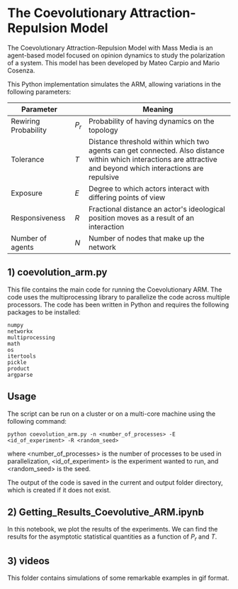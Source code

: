 # The Coevolutionary Attraction-Repulsion Model 

The Coevolutionary Attraction-Repulsion Model with Mass Media is an agent-based model focused on opinion dynamics to study the polarization of a system. This model has been developed by Mateo Carpio and Mario Cosenza. 

This Python implementation simulates the ARM, allowing variations in the following parameters:

| Parameter     |  | Meaning    |
|----------|-----|-------------|
| Rewiring Probability | $P_r$  | Probability of having dynamics on the topology |
| Tolerance           | $T$ | Distance threshold within which two agents can get connected. Also distance within which interactions are attractive and beyond which interactions are repulsive|
| Exposure            | $E$  | Degree to which actors interact with differing points of view |
| Responsiveness      | $R$ | Fractional distance an actor's ideological position moves as a result of an interaction |
| Number of agents    | $N$ | Number of nodes that make up the network |

## 1) coevolution_arm.py

This file contains the main code for running the Coevolutionary ARM. The code uses the multiprocessing library to parallelize the code across multiple processors.
The code has been written in Python and requires the following packages to be installed:
   
    numpy
    networkx
    multiprocessing
    math
    os
    itertools
    pickle
    product
    argparse
    

## Usage

The script can be run on a cluster or on a multi-core machine using the following command:

    python coevolution_arm.py -n <number_of_processes> -E <id_of_experiment> -R <random_seed>

where <number_of_processes> is the number of processes to be used in parallelization, <id_of_experiment> is the experiment wanted to run, and <random_seed> is the seed.

The output of the code is saved in the current and output folder directory, which is created if it does not exist.

## 2) Getting_Results_Coevolutive_ARM.ipynb
In this notebook, we plot the results of the experiments. We can find the results for the asymptotic statistical quantities as a function of $P_r$ and $T$.

## 3) videos

This folder contains simulations of some remarkable examples in gif format. 
